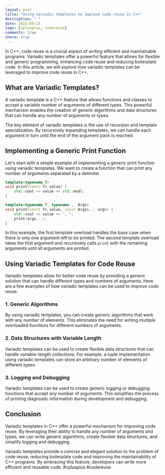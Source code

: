 ```yaml
---
layout: post
title: "Using variadic templates to improve code reuse in C++"
description: " "
date: 2023-09-14
tags: [cplusplus, codereuse]
comments: true
share: true
---
```


In C++, code reuse is a crucial aspect of writing efficient and maintainable programs. Variadic templates offer a powerful feature that allows for flexible and generic programming, enhancing code reuse and reducing boilerplate code. In this article, we will explore how variadic templates can be leveraged to improve code reuse in C++.

## What are Variadic Templates? ##

A variadic template is a C++ feature that allows functions and classes to accept a variable number of arguments of different types. This powerful mechanism enables the creation of generic algorithms and data structures that can handle any number of arguments or types.

The key element of variadic templates is the use of recursion and template specialization. By recursively expanding templates, we can handle each argument in turn until the end of the argument pack is reached.

## Implementing a Generic Print Function ##

Let's start with a simple example of implementing a generic print function using variadic templates. We want to create a function that can print any number of arguments separated by a delimiter.

```cpp
template<typename T>
void print(const T& value) {
    std::cout << value << std::endl;
}

template<typename T, typename... Args>
void print(const T& value, const Args&... args) {
    std::cout << value << ", ";
    print(args...);
}
```

In this example, the first template overload handles the base case when there is only one argument left to be printed. The second template overload takes the first argument and recursively calls `print` with the remaining arguments until all arguments are printed.

## Using Variadic Templates for Code Reuse ##

Variadic templates allow for better code reuse by providing a generic solution that can handle different types and numbers of arguments. Here are a few examples of how variadic templates can be used to improve code reuse:

### 1. Generic Algorithms ###

By using variadic templates, you can create generic algorithms that work with any number of elements. This eliminates the need for writing multiple overloaded functions for different numbers of arguments.

### 2. Data Structures with Variable Length ###

Variadic templates can be used to create flexible data structures that can handle variable-length collections. For example, a tuple implementation using variadic templates can store an arbitrary number of elements of different types.

### 3. Logging and Debugging ###

Variadic templates can be used to create generic logging or debugging functions that accept any number of arguments. This simplifies the process of printing diagnostic information during development and debugging.

## Conclusion ##

Variadic templates in C++ offer a powerful mechanism for improving code reuse. By leveraging their ability to handle any number of arguments and types, we can write generic algorithms, create flexible data structures, and simplify logging and debugging.

Variadic templates provide a concise and elegant solution to the problem of code reuse, reducing boilerplate code and improving the maintainability of C++ programs. By embracing this feature, developers can write more efficient and reusable code. #cplusplus #codereuse